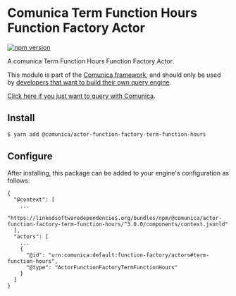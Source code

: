 # Comunica Term Function Hours Function Factory Actor

[![npm version](https://badge.fury.io/js/%40comunica%2Factor-function-factory-term-function-hours.svg)](https://www.npmjs.com/package/@comunica/actor-function-factory-term-function-hours)

A comunica Term Function Hours Function Factory Actor.

This module is part of the [Comunica framework](https://github.com/comunica/comunica),
and should only be used by [developers that want to build their own query engine](https://comunica.dev/docs/modify/).

[Click here if you just want to query with Comunica](https://comunica.dev/docs/query/).

## Install

```bash
$ yarn add @comunica/actor-function-factory-term-function-hours
```

## Configure

After installing, this package can be added to your engine's configuration as follows:
```text
{
  "@context": [
    ...
    "https://linkedsoftwaredependencies.org/bundles/npm/@comunica/actor-function-factory-term-function-hours/^3.0.0/components/context.jsonld"
  ],
  "actors": [
    ...
    {
      "@id": "urn:comunica:default:function-factory/actors#term-function-hours",
      "@type": "ActorFunctionFactoryTermFunctionHours"
    }
  ]
}
```
